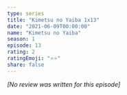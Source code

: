 ```yaml
---
type: series
title: "Kimetsu no Yaiba 1x13"
date: "2021-06-09T00:00:00"
name: "Kimetsu no Yaiba"
season: 1
episode: 13
rating: 2
ratingEmoji: "⭐️⭐️"
share: false
---
```


_[No review was written for this episode]_

